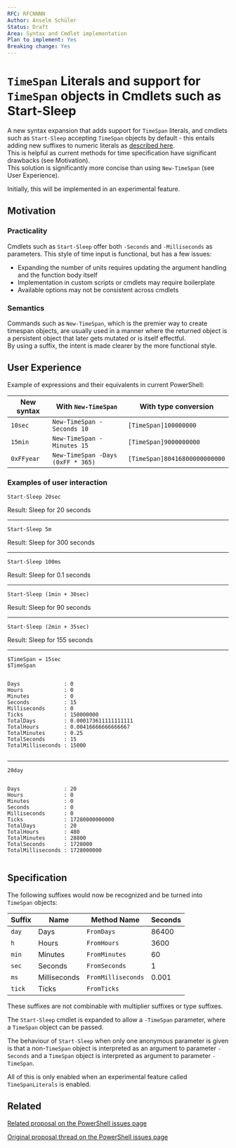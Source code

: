 ```yaml
---
RFC: RFCNNNN
Author: Anselm Schüler
Status: Draft
Area: Syntax and Cmdlet implementation
Plan to implement: Yes
Breaking change: Yes
---
```


# `TimeSpan` Literals and support for `TimeSpan` objects in Cmdlets such as Start-Sleep

A new syntax expansion that adds support for `TimeSpan` literals, and cmdlets such as `Start-Sleep` accepting `TimeSpan` objects by default - this entails adding new suffixes to numeric literals as [described here](https://docs.microsoft.com/en-us/powershell/module/Microsoft.PowerShell.Core/About/about_numeric_literals).  
This is helpful as current methods for time specification have significant drawbacks (see Motivation).  
This solution is significantly more concise than using `New-TimeSpan` (see User Experience).

Initially, this will be implemented in an experimental feature.

## Motivation

### Practicality

Cmdlets such as `Start-Sleep` offer both `-Seconds` and `-Milliseconds` as parameters.
This style of time input is functional, but has a few issues:

- Expanding the number of units requires updating the argument handling and the function body itself
- Implementation in custom scripts or cmdlets may require boilerplate
- Available options may not be consistent across cmdlets

### Semantics

Commands such as `New-TimeSpan`, which is the premier way to create timespan objects, are usually used in a manner where the returned object is a persistent object that later gets mutated or is itself effectful.  
By using a suffix, the intent is made clearer by the more functional style.

## User Experience

Example of expressions and their equivalents in current PowerShell:

| New syntax | With `New-TimeSpan` | With type conversion |
| --- | --- | --- |
| `10sec` | `New-TimeSpan -Seconds 10` | `[TimeSpan]100000000` |
| `15min` | `New-TimeSpan -Minutes 15` | `[TimeSpan]9000000000` |
| `0xFFyear` | `New-TimeSpan -Days (0xFF * 365)` | `[TimeSpan]80416800000000000` |

### Examples of user interaction

```pwsh
Start-Sleep 20sec
```

Result: Sleep for 20 seconds

---

```pwsh
Start-Sleep 5m
```

Result: Sleep for 300 seconds

---

```pwsh
Start-Sleep 100ms
```

Result: Sleep for 0.1 seconds

---

```pwsh
Start-Sleep (1min + 30sec)
```

Result: Sleep for 90 seconds

---

```pwsh
Start-Sleep (2min + 35sec)
```

Result: Sleep for 155 seconds

---

```pwsh
$TimeSpan = 15sec
$TimeSpan
```

```none

Days              : 0
Hours             : 0
Minutes           : 0
Seconds           : 15
Milliseconds      : 0
Ticks             : 150000000
TotalDays         : 0.000173611111111111
TotalHours        : 0.00416666666666667
TotalMinutes      : 0.25
TotalSeconds      : 15
TotalMilliseconds : 15000


```

---

```pwsh
20day
```

```none

Days              : 20
Hours             : 0
Minutes           : 0
Seconds           : 0
Milliseconds      : 0
Ticks             : 17280000000000
TotalDays         : 20
TotalHours        : 480
TotalMinutes      : 28800
TotalSeconds      : 1728000
TotalMilliseconds : 1728000000


```

## Specification

The following suffixes would now be recognized and be turned into `TimeSpan` objects:

| Suffix    | Name          | Method Name           | Seconds   |
|-----------|---------------|-----------------------|-----------|
| `day`     | Days          | `FromDays`            | 86400     |
| `h`       | Hours         | `FromHours`           |  3600     |
| `min`     | Minutes       | `FromMinutes`         |    60     |
| `sec`     | Seconds       | `FromSeconds`         |     1     |
| `ms`      | Milliseconds  | `FromMilliseconds`    |     0.001 |
| `tick`    | Ticks         | `FromTicks`           |           |

These suffixes are not combinable with multiplier suffixes or type suffixes.

The `Start-Sleep` cmdlet is expanded to allow a `-TimeSpan` parameter, where a `TimeSpan` object can be passed.

The behaviour of `Start-Sleep` when only one anonymous parameter is given is that a non-`TimeSpan` object is interpreted as an argument to parameter `-Seconds` and a `TimeSpan` object is interpreted as argument to parameter `-TimeSpan`.

All of this is only enabled when an experimental feature called `TimeSpanLiterals` is enabled.

## Related

[Related proposal on the PowerShell issues page](https://github.com/PowerShell/PowerShell/issues/10712)

[Original proposal thread on the PowerShell issues page](https://github.com/PowerShell/PowerShell/issues/12305)
